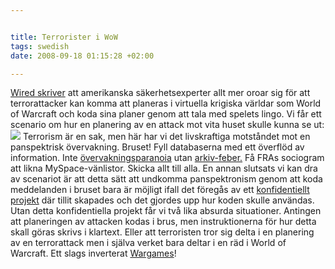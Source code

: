 ```yaml
--- 


title: Terrorister i WoW 
tags: swedish 
date: 2008-09-18 01:15:28 +02:00 

---
```


[Wired skriver](http://blog.wired.com/defense/2008/09/world-of-warcra.html) att amerikanska säkerhetsexperter allt mer oroar sig för att terrorattacker kan komma att planeras i virtuella krigiska världar som World of Warcraft och koda sina planer genom att tala med spelets lingo. Vi får ett scenario om hur en planering av en attack mot vita huset skulle kunna se ut: ![](http://blog.wired.com/defense/images/2008/09/15/osctoavs1.jpg) Terrorism är en sak, men här har vi det livskraftiga motståndet mot en panspektrisk övervakning. Bruset! Fyll databaserna med ett överflöd av information. Inte [övervakningsparanoia](http://www.isk-gbg.org/99our68/?p=251) utan [arkiv-feber.](http://copyriot.se/2007/12/21/arkivfeber-och-batfard/) Få FRAs sociogram att likna MySpace-vänlistor. Skicka allt till alla. En annan slutsats vi kan dra av scenariot är att detta sätt att undkomma panspektronism genom att koda meddelanden i bruset bara är möjligt ifall det föregås av ett [konfidentiellt projekt](http://s23m.tumblr.com/post/47488822/victor-misiano-the-institutionalization-of-friendship) där tillit skapades och det gjordes upp hur koden skulle användas. Utan detta konfidentiella projekt får vi två lika absurda situationer. Antingen att planeringen av attacken kodas i brus, men instruktionerna för hur detta skall göras skrivs i klartext. Eller att terroristen tror sig delta i en planering av en terrorattack men i själva verket bara deltar i en räd i World of Warcraft. Ett slags inverterat [Wargames](http://www.imdb.com/title/tt0086567/)! 
